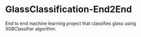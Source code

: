# GlassClassification-End2End
End to end machine learning project that classifies glass using XGBClassifier algorithm.

